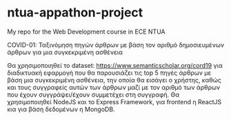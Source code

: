 # ntua-appathon-project
My repo for the Web Development course in ECE NTUA

COVID-01: Ταξινόμηση πηγών άρθρων με βάση τον αριθμό δημοσιευμένων άρθρων για μια συγκεκριμένη ασθένεια

Θα χρησιμοποιηθεί το dataset: https://www.semanticscholar.org/cord19 για διαδικτυακή εφαρμογή που θα παρουσιάζει τις top  5 πηγές άρθρων με βάση μια συγκεκριμένη ασθένεια, την οποία θα εισάγει ο χρήστης, καθώς και τους συγγραφείς αυτών των άρθρων μαζί με τον αριθμό των άρθρων που έχουν συγγράψει/έχουν συμμετέχει στη συγγραφή.
Θα χρησιμοποιηθεί NodeJS και το Express Framework, για frontend η ReactJS κια για βάση δεδομένων η MongoDB.
